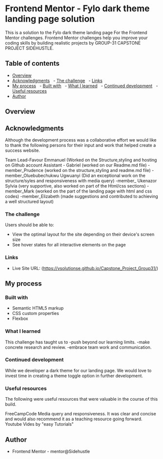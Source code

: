 # Frontend Mentor - Fylo dark theme landing page solution

This is a solution to the Fylo dark theme landing page For the Frontend Mentor challenges.  Frontend Mentor challenges help you improve your coding skills by building realistic projects by GROUP-31 CAPSTONE PROJECT SIDEHUSTLE.

## Table of contents

- [Overview](#overview)
- [Acknowledgments](#acknowledgments)
  - [The challenge](#the-challenge)
  - [Links](#links)
- [My process](#my-process)
  - [Built with](#built-with)
  - [What I learned](#what-i-learned)
  - [Continued development](#continued-development)
  - [Useful resources](#useful-resources)
- [Author](#author)


## Overview

## Acknowledgments

Although the development process was a collaborative effort we would like to thank the following persons for their input and work that helped create a success website.

Team Lead-Favour Emmanuel (Worked on the Structure,styling and hosting on Github account
Assistant - Gabriel (worked on our Readme.md file)
-member_Prudence (worked on the structure,styling and readme.md file)
-member_Oluebubechukwu Ugwuanyi (Did an exceptional work on the structure/syles and responsiveness with media query)
-member_ Ukenazor Sylvia (very supportive, also worked on part of the Html/css sections)
-member_Mark (worked on the part of the landing page with html and css codes)
-member_Elizabeth (made suggestions and contributed to achieving a well structured layout)


### The challenge

Users should be able to:

- View the optimal layout for the site depending on their device's screen size
- See hover states for all interactive elements on the page

### Links

- Live Site URL: (https://vsolutionse.github.io/Capstone_Project_Group31/)

## My process

### Built with

- Semantic HTML5 markup
- CSS custom properties
- Flexbox

### What I learned
This challenge has taught us to 
-push  beyond our learning limits. 
-make concrete research and review.
-embrace team work and communication.

### Continued development

While we developer a dark theme for our landing page. We would love to invest time in creating a theme toggle option in further development. 

### Useful resources
The following were useful resources that were valuable in the course of this build.

FreeCampCode Media query and responsiveness. It was clear and concise and would also recommend it as a teaching resource going forward.
Youtube Vides by  "easy Tutorials"

## Author

 
- Frontend Mentor - mentor@Sidehustle



